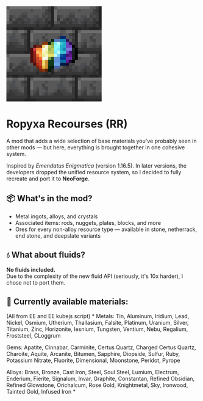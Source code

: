 <img src="icon_big.png" alt="Mod Logo" width="250"/>

Ropyxa Recourses (RR)
=======

A mod that adds a wide selection of base materials you've probably seen in other mods — but here, everything is brought together in one cohesive system.

Inspired by *Emendatus Enigmatica* (version 1.16.5). In later versions, the developers dropped the unified resource system, so I decided to fully recreate and port it to **NeoForge**.


## 📦 What's in the mod?

- Metal ingots, alloys, and crystals  
- Associated items: rods, nuggets, plates, blocks, and more  
- Ores for every non-alloy resource type — available in stone, netherrack, end stone, and deepslate variants  


## 💧 What about fluids?

**No fluids included.**  
Due to the complexity of the new fluid API (seriously, it's 10x harder), I chose not to port them.


## 📜 Currently available materials:
(All from EE and EE kubejs script)
*
Metals:
Tin, Aluminum, Iridium, Lead, Nickel, Osmium, Utherium, Thallasium, Falsite, Platinum, Uranium, Silver, Titanium, Zinc, Horizonite, Iesnium, Tungsten, Ventium, Nebu, Regalium, Froststeel, CLoggrum

Gems:
Apatite, Cinnabar, Carminite, Certus Quartz, Charged Certus Quartz, Charoite, Aquite, Arcanite, Bitumen, Sapphire, Diopside, Sulfur, Ruby, Potassium Nitrate, Fluorite, Dimensional, Moonstone, Peridot, Pyrope

Alloys:
Brass, Bronze, Cast Iron, Steel, Soul Steel, Lumium, Electrum, Enderium, Fierite, Signalum, Invar, Graphite, Constantan, Refined Obsidian, Refined Glowstone, Orichalcum, Rose Gold, Knightmetal, Sky, Ironwood, Tainted Gold, Infused Iron
*

